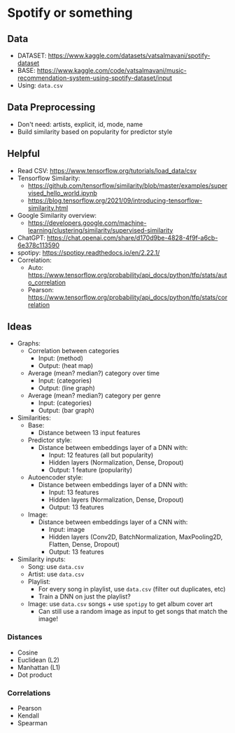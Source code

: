 # Spotify or something

## Data

- DATASET: https://www.kaggle.com/datasets/vatsalmavani/spotify-dataset
- BASE: https://www.kaggle.com/code/vatsalmavani/music-recommendation-system-using-spotify-dataset/input
- Using: `data.csv`

## Data Preprocessing

- Don't need: artists, explicit, id, mode, name
- Build similarity based on popularity for predictor style

## Helpful

- Read CSV: https://www.tensorflow.org/tutorials/load_data/csv
- Tensorflow Similarity:
	- https://github.com/tensorflow/similarity/blob/master/examples/supervised_hello_world.ipynb
	- https://blog.tensorflow.org/2021/09/introducing-tensorflow-similarity.html
- Google Similarity overview:
    - https://developers.google.com/machine-learning/clustering/similarity/supervised-similarity
- ChatGPT: https://chat.openai.com/share/d170d9be-4828-4f9f-a6cb-6e378c113590
- spotipy: https://spotipy.readthedocs.io/en/2.22.1/
- Correlation: 
    - Auto: https://www.tensorflow.org/probability/api_docs/python/tfp/stats/auto_correlation
    - Pearson: https://www.tensorflow.org/probability/api_docs/python/tfp/stats/correlation

## Ideas

- Graphs:
    - Correlation between categories
        - Input: (method)
        - Output: (heat map)
    - Average (mean? median?) category over time
        - Input: (categories)
        - Output: (line graph)
    - Average (mean? median?) category per genre
        - Input: (categories)
        - Output: (bar graph)
- Similarities:
    - Base:
        - Distance between 13 input features
    - Predictor style:
        - Distance between embeddings layer of a DNN with:
            - Input: 12 features (all but popularity)
            - Hidden layers (Normalization, Dense, Dropout)
            - Output: 1 feature (popularity)
    - Autoencoder style:
        - Distance between embeddings layer of a DNN with:
            - Input: 13 features
            - Hidden layers (Normalization, Dense, Dropout)
            - Output: 13 features
    - Image:
        - Distance between embeddings layer of a CNN with:
            - Input: image
            - Hidden layers (Conv2D, BatchNormalization, MaxPooling2D, Flatten, Dense, Dropout)
            - Output: 13 features
- Similarity inputs:
    - Song: use `data.csv`
    - Artist: use `data.csv`
    - Playlist:
        - For every song in playlist, use `data.csv` (filter out duplicates, etc)
        - Train a DNN on just the playlist?
    - Image: use `data.csv` songs + use `spotipy` to get album cover art
        - Can still use a random image as input to get songs that match the image!

### Distances

- Cosine
- Euclidean (L2)
- Manhattan (L1)
- Dot product

### Correlations

- Pearson
- Kendall
- Spearman